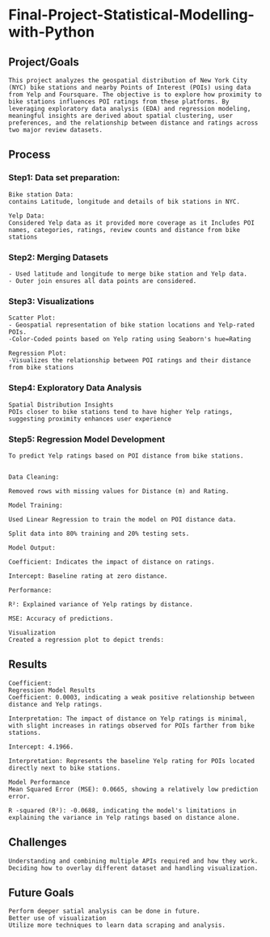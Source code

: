# Final-Project-Statistical-Modelling-with-Python

## Project/Goals
    This project analyzes the geospatial distribution of New York City (NYC) bike stations and nearby Points of Interest (POIs) using data from Yelp and Foursquare. The objective is to explore how proximity to bike stations influences POI ratings from these platforms. By leveraging exploratory data analysis (EDA) and regression modeling, meaningful insights are derived about spatial clustering, user preferences, and the relationship between distance and ratings across two major review datasets.
    
## Process
### Step1: Data set preparation:
    Bike station Data:
    contains Latitude, longitude and details of bik stations in NYC.
    
    Yelp Data:
    Considered Yelp data as it provided more coverage as it Includes POI names, categories, ratings, review counts and distance from bike stations
### Step2: Merging Datasets
    - Used latitude and longitude to merge bike station and Yelp data.
    - Outer join ensures all data points are considered.

### Step3: Visualizations
    Scatter Plot:
    - Geospatial representation of bike station locations and Yelp-rated POIs.
    -Color-Coded points based on Yelp rating using Seaborn's hue=Rating

    Regression Plot:
    -Visualizes the relationship between POI ratings and their distance from bike stations
    
### Step4: Exploratory Data Analysis
    Spatial Distribution Insights
    POIs closer to bike stations tend to have higher Yelp ratings, suggesting proximity enhances user experience

### Step5: Regression Model Development
    To predict Yelp ratings based on POI distance from bike stations.


    Data Cleaning:

    Removed rows with missing values for Distance (m) and Rating.

    Model Training:

    Used Linear Regression to train the model on POI distance data.

    Split data into 80% training and 20% testing sets.

    Model Output:

    Coefficient: Indicates the impact of distance on ratings.

    Intercept: Baseline rating at zero distance.

    Performance:

    R²: Explained variance of Yelp ratings by distance.

    MSE: Accuracy of predictions.

    Visualization
    Created a regression plot to depict trends:

    

## Results
    Coefficient:
    Regression Model Results
    Coefficient: 0.0003, indicating a weak positive relationship between distance and Yelp ratings.

    Interpretation: The impact of distance on Yelp ratings is minimal, with slight increases in ratings observed for POIs farther from bike stations.

    Intercept: 4.1966.

    Interpretation: Represents the baseline Yelp rating for POIs located directly next to bike stations.

    Model Performance
    Mean Squared Error (MSE): 0.0665, showing a relatively low prediction error.

    R -squared (R²): -0.0688, indicating the model's limitations in explaining the variance in Yelp ratings based on distance alone.

## Challenges 
    Understanding and combining multiple APIs required and how they work.
    Deciding how to overlay different dataset and handling visualization. 

## Future Goals
    Perform deeper satial analysis can be done in future.
    Better use of visualization 
    Utilize more techniques to learn data scraping and analysis.
